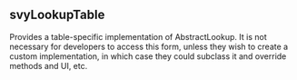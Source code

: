 ## svyLookupTable

Provides a table-specific implementation of AbstractLookup. It is not necessary for developers to access this form, unless they wish to create a custom implementation, in which case they could subclass it and override methods and UI, etc.

